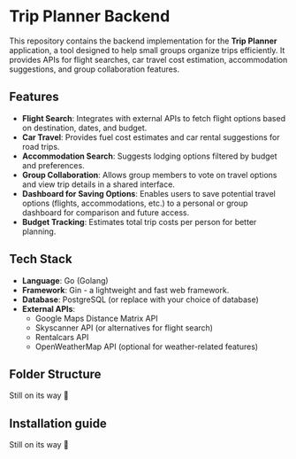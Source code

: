 # Trip Planner Backend

This repository contains the backend implementation for the **Trip Planner** application, a tool designed to help small groups organize trips efficiently. It provides APIs for flight searches, car travel cost estimation, accommodation suggestions, and group collaboration features.

## Features

- **Flight Search**: Integrates with external APIs to fetch flight options based on destination, dates, and budget.
- **Car Travel**: Provides fuel cost estimates and car rental suggestions for road trips.
- **Accommodation Search**: Suggests lodging options filtered by budget and preferences.
- **Group Collaboration**: Allows group members to vote on travel options and view trip details in a shared interface.
- **Dashboard for Saving Options**: Enables users to save potential travel options (flights, accommodations, etc.) to a personal or group dashboard for comparison and future access.
- **Budget Tracking**: Estimates total trip costs per person for better planning.

## Tech Stack

- **Language**: Go (Golang)
- **Framework**: Gin - a lightweight and fast web framework.
- **Database**: PostgreSQL (or replace with your choice of database)
- **External APIs**:
  - Google Maps Distance Matrix API
  - Skyscanner API (or alternatives for flight search)
  - Rentalcars API
  - OpenWeatherMap API (optional for weather-related features)

## Folder Structure

Still on its way 👀

## Installation guide

Still on its way 👀
